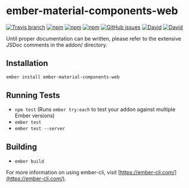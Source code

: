 # ember-material-components-web

[![Travis branch](https://img.shields.io/travis/secondstreet/ember-material-components-web/master.svg)](https://travis-ci.org/secondstreet/ember-material-components-web)
[![npm](https://img.shields.io/npm/dw/ember-material-components-web.svg)](https://www.npmjs.com/package/ember-material-components-web)
[![npm](https://img.shields.io/npm/v/ember-material-components-web.svg)](https://www.npmjs.com/package/ember-material-components-web)
[![npm](https://img.shields.io/npm/l/ember-material-components-web.svg)](https://choosealicense.com/licenses/mit/)
[![GitHub issues](https://img.shields.io/github/issues/secondstreet/ember-material-components-web.svg)](https://github.com/secondstreet/ember-material-components-web/issues)
[![David](https://img.shields.io/david/dev/secondstreet/ember-material-components-web.svg)](https://david-dm.org/secondstreet/ember-material-components-web?type=dev)
[![David](https://img.shields.io/david/secondstreet/ember-material-components-web.svg)](https://david-dm.org/secondstreet/ember-material-components-web)

Until proper documentation can be written, please refer to the extensive JSDoc comments in the addon/ directory.

## Installation

```sh
ember install ember-material-components-web
```

## Running Tests

* `npm test` (Runs `ember try:each` to test your addon against multiple Ember versions)
* `ember test`
* `ember test --server`

## Building

* `ember build`

For more information on using ember-cli, visit [https://ember-cli.com/](https://ember-cli.com/).
